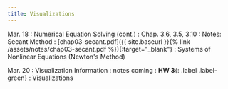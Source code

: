 ```yaml
---
title: Visualizations
---
```

Mar. 18
: Numerical Equation Solving (cont.)
  : Chap. 3.6, 3.5, 3.10
: Notes: Secant Method
    : [chap03-secant.pdf]({{ site.baseurl }}{% link /assets/notes/chap03-secant.pdf %}){:target="_blank"}
: Systems of Nonlinear Equations (Newton's Method)

Mar. 20
: Visualization Information
  : notes coming
: **HW 3**{: .label .label-green} 
  : Visualizations 



